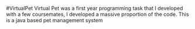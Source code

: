 #VirtualPet 
Virtual Pet was a first year programming task that I developed with a few coursemates,
I developed a massive proportion of the code.
This is a java based pet management system
